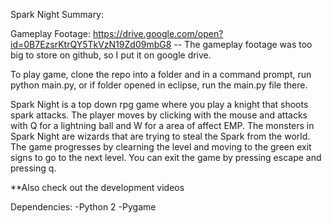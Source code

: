 Spark Night Summary:

Gameplay Footage: https://drive.google.com/open?id=0B7EzsrKtrQY5TkVzN19Zd09mbG8
-- The gameplay footage was too big to store on github, so I put it on google drive.

To play game, clone the repo into a folder and in a command prompt, run python main.py, or if folder opened in eclipse, run the main.py file there.

Spark Night is a top down rpg game where you play a knight that shoots spark attacks. The player moves by clicking with the mouse and attacks with Q for a lightning ball and W for a area of affect EMP. The monsters in Spark Night are wizards that are trying to steal the Spark from the world. The game progresses by clearning the level and moving to the green exit signs to go to the next level. You can exit the game by pressing escape and pressing q. 

**Also check out the development videos

Dependencies:
-Python 2
-Pygame
